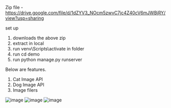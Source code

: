 Zip file - https://drive.google.com/file/d/1dZYV3_NOcm5zwvC7jc4Z40cV6mJWBjRY/view?usp=sharing

set up 

1. downloads the above zip
2. extract in local
3. run venv\Scripts\activate in folder
4. run cd demo
5. run python manage.py runserver


Below are features.
1. Cat Image API
2. Dog Image API
3. Image filers

![image](https://github.com/user-attachments/assets/2b12d276-c58f-4c6a-a288-c72150344a7e)
![image](https://github.com/user-attachments/assets/b4f7d546-24d8-42d5-b2b6-6cbc5b9aecff)
![image](https://github.com/user-attachments/assets/49049e32-1c89-40ed-96e1-e6c1bf874355)
